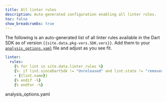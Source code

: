 ```yaml
---
title: All linter rules
description: Auto-generated configuration enabling all linter rules.
toc: false
show_breadcrumbs: true
---
```


The following is an auto-generated list of all linter rules
available in the Dart SDK as of version `{{site.data.pkg-vers.SDK.vers}}`.
Add them to your
[`analysis_options.yaml`](/guides/language/analysis-options) file
and adjust as you see fit.

<?code-excerpt ?>
```yaml
linter:
  rules:
    {% for lint in site.data.linter_rules %}
    {%- if lint.sinceDartSdk != "Unreleased" and lint.state != "removed" -%}
    - {{lint.name}}
    {% endif -%}
    {% endfor -%}
```
<div class="prettify-filename">analysis_options.yaml</div>
